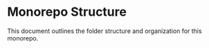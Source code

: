 # Monorepo Structure

This document outlines the folder structure and organization for this monorepo.
